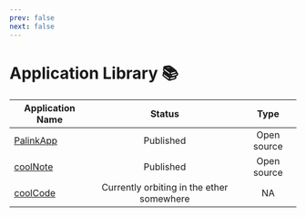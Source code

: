 ```yaml
---
prev: false
next: false
---
```

# Application Library 📚



| Application Name| Status| Type|
| ------------- |:-------------:|:-------------:|
| [PalinkApp](/about/apps/palinkapp/)| Published | Open source
| [coolNote](/about/apps/coolnote/)| Published | Open source
| [coolCode](/about/apps/coolcode/)| Currently orbiting in the ether somewhere  | NA
